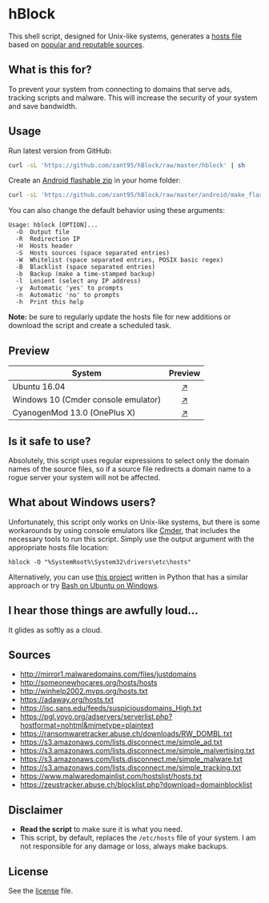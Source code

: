 # hBlock
This shell script, designed for Unix-like systems, generates a [hosts file](http://man7.org/linux/man-pages/man5/hosts.5.html) based on [popular and reputable sources](#sources).

## What is this for?
To prevent your system from connecting to domains that serve ads, tracking scripts and malware. This will increase the security of your system and save bandwidth.

## Usage
Run latest version from GitHub:
```sh
curl -sL 'https://github.com/zant95/hBlock/raw/master/hblock' | sh
```
Create an [Android flashable zip](http://forum.xda-developers.com/wiki/Flashing) in your home folder:
```sh
curl -sL 'https://github.com/zant95/hBlock/raw/master/android/make_flashable_zip_from_remote.sh' | sh
```
You can also change the default behavior using these arguments:
```
Usage: hblock [OPTION]...
  -O  Output file
  -R  Redirection IP
  -H  Hosts header
  -S  Hosts sources (space separated entries)
  -W  Whitelist (space separated entries, POSIX basic regex)
  -B  Blacklist (space separated entries)
  -b  Backup (make a time-stamped backup)
  -l  Lenient (select any IP address)
  -y  Automatic 'yes' to prompts
  -n  Automatic 'no' to prompts
  -h  Print this help
```
**Note:** be sure to regularly update the hosts file for new additions or download the script and create a scheduled task.

## Preview
| System                              | Preview                                        |
| ----------------------------------- | :--------------------------------------------: |
| Ubuntu 16.04                        | [:arrow_upper_right:](img/preview_linux.png)   |
| Windows 10 (Cmder console emulator) | [:arrow_upper_right:](img/preview_windows.png) |
| CyanogenMod 13.0 (OnePlus X)        | [:arrow_upper_right:](img/preview_android.png) |

## Is it safe to use?
Absolutely, this script uses regular expressions to select only the domain names of the source files, so if a source file redirects a domain name to a rogue server your system will not be affected.

## What about Windows users?
Unfortunately, this script only works on Unix-like systems, but there is some workarounds by using console emulators like [Cmder](http://cmder.net), that includes the necessary tools to run this script.
Simply use the output argument with the appropriate hosts file location:
```
hblock -O "%SystemRoot%\System32\drivers\etc\hosts"
```

Alternatively, you can use [this project](https://github.com/StevenBlack/hosts) written in Python that has a similar approach or try [Bash on Ubuntu on Windows](https://github.com/Microsoft/BashOnWindows).

## I hear those things are awfully loud...
It glides as softly as a cloud.

## Sources
- http://mirror1.malwaredomains.com/files/justdomains
- http://someonewhocares.org/hosts/hosts
- http://winhelp2002.mvps.org/hosts.txt
- https://adaway.org/hosts.txt
- https://isc.sans.edu/feeds/suspiciousdomains_High.txt
- https://pgl.yoyo.org/adservers/serverlist.php?hostformat=nohtml&mimetype=plaintext
- https://ransomwaretracker.abuse.ch/downloads/RW_DOMBL.txt
- https://s3.amazonaws.com/lists.disconnect.me/simple_ad.txt
- https://s3.amazonaws.com/lists.disconnect.me/simple_malvertising.txt
- https://s3.amazonaws.com/lists.disconnect.me/simple_malware.txt
- https://s3.amazonaws.com/lists.disconnect.me/simple_tracking.txt
- https://www.malwaredomainlist.com/hostslist/hosts.txt
- https://zeustracker.abuse.ch/blocklist.php?download=domainblocklist

## Disclaimer
- **Read the script** to make sure it is what you need.
- This script, by default, replaces the `/etc/hosts` file of your system. I am not responsible for any damage or loss, always make backups.

## License
See the [license](LICENSE) file.

